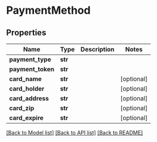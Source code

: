 # PaymentMethod

## Properties
Name | Type | Description | Notes
------------ | ------------- | ------------- | -------------
**payment_type** | **str** |  | 
**payment_token** | **str** |  | 
**card_name** | **str** |  | [optional] 
**card_holder** | **str** |  | [optional] 
**card_address** | **str** |  | [optional] 
**card_zip** | **str** |  | [optional] 
**card_expire** | **str** |  | [optional] 

[[Back to Model list]](../README.md#documentation-for-models) [[Back to API list]](../README.md#documentation-for-api-endpoints) [[Back to README]](../README.md)


